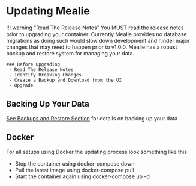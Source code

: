 # Updating Mealie

!!! warning "Read The Release Notes"
    You MUST read the release notes prior to upgrading your container. Currently Mealie provides no database migrations as doing such would slow down development and hinder major changes that may need to happen prior to v1.0.0. Mealie has a robust backup and restore system for managing your data.

    ### Before Upgrading
     - Read The Release Notes
     - Identify Breaking Changes
     - Create a Backup and Download from the UI
     - Upgrade

## Backing Up Your Data

[See Backups and Restore Section](../admin/backups-and-exports.md) for details on backing up your data

## Docker
For all setups using Docker the updating process look something like this

- Stop the container using docker-compose down
- Pull the latest image using docker-compose pull
- Start the container again using docker-compose up -d
